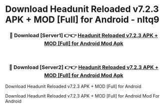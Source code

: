 # Download Headunit Reloaded v7.2.3 APK + MOD [Full] for Android - nltq9


<div align="center">
<h3>🔴 Download [Server1] 👉👉 <a href="https://apk-comot.site?title=Headunit_Reloaded_v7.2.3_APK_+_MOD_[Full]_for_Android">Headunit Reloaded v7.2.3 APK + MOD [Full] for Android Mod Apk</a></h3><br>
<h3>🔴 Download [Server2] 👉👉 <a href="https://apk-comot.site?title=Headunit_Reloaded_v7.2.3_APK_+_MOD_[Full]_for_Android">Headunit Reloaded v7.2.3 APK + MOD [Full] for Android Mod Apk</a></h3>
</div>



Download Headunit Reloaded v7.2.3 APK + MOD [Full] for Android 

Download Headunit Reloaded v7.2.3 APK + MOD [Full] for Android Mod For Android